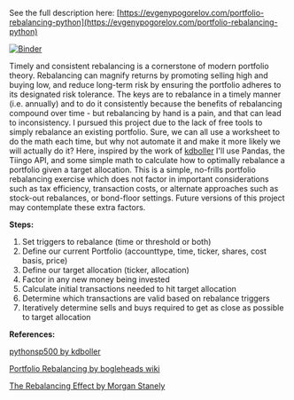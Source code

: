 See the full description here: [https://evgenypogorelov.com/portfolio-rebalancing-python](https://evgenypogorelov.com/portfolio-rebalancing-python)

[![Binder](https://mybinder.org/badge_logo.svg)](https://mybinder.org/v2/gh/pogoetic/rebalance/master)

Timely and consistent rebalancing is a cornerstone of modern portfolio theory. Rebalancing can magnify returns by promoting selling high and buying low, and reduce long-term risk by ensuring the portfolio adheres to its designated risk tolerance. The keys are to rebalance in a timely manner (i.e. annually) and to do it consistently because the benefits of rebalancing compound over time - but rebalancing by hand is a pain, and that can lead to inconsistency. I pursued this project due to the lack of free tools to simply rebalance an existing portfolio. Sure, we can all use a worksheet to do the math each time, but why not automate it and make it more likely we will actually do it? Here, inspired by the work of [kdboller](https://nbviewer.jupyter.org/github/kdboller/pythonsp500/blob/a7066d998ff046c3cc8b26ece3b0efdf00959d57/Investment%20Portfolio%20Python%20Notebook_03_2018_blog%20example.ipynb) I'll use Pandas, the Tiingo API, and some simple math to calculate how to optimally rebalance a portfolio given a target allocation. This is a simple, no-frills portfolio rebalancing exercise which does not factor in important considerations such as tax efficiency, transaction costs, or alternate approaches such as stock-out rebalances, or bond-floor settings. Future versions of this project may contemplate these extra factors.  


**Steps:** 
1. Set triggers to rebalance (time or threshold or both)
2. Define our current Portfolio (accounttype, time, ticker, shares, cost basis, price)  
3. Define our target allocation (ticker, allocation)  
4. Factor in any new money being invested  
5. Calculate initial transactions needed to hit target allocation  
6. Determine which transactions are valid based on rebalance triggers
7. Iteratively determine sells and buys required to get as close as possible to target allocation  


**References:**

[pythonsp500 by kdboller](https://nbviewer.jupyter.org/github/kdboller/pythonsp500/blob/a7066d998ff046c3cc8b26ece3b0efdf00959d57/Investment%20Portfolio%20Python%20Notebook_03_2018_blog%20example.ipynb)

[Portfolio Rebalancing by bogleheads wiki](https://www.bogleheads.org/wiki/Rebalancing)

[The Rebalancing Effect by Morgan Stanely](https://www.morganstanley.com/articles/rebalancing-effect)

